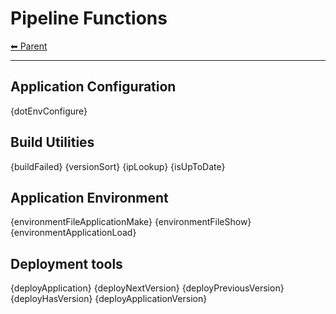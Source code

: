 # Pipeline Functions

<!-- TEMPLATE header 2 -->
[⬅ Parent ](../index.md)
<hr />

## Application Configuration

{dotEnvConfigure}

## Build Utilities

{buildFailed}
{versionSort}
{ipLookup}
{isUpToDate}

## Application Environment

{environmentFileApplicationMake}
{environmentFileShow}
{environmentApplicationLoad}

## Deployment tools

{deployApplication}
{deployNextVersion}
{deployPreviousVersion}
{deployHasVersion}
{deployApplicationVersion}
